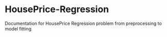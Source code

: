 # HousePrice-Regression
Documentation for HousePrice Regression problem from preprocessing to model fitting
